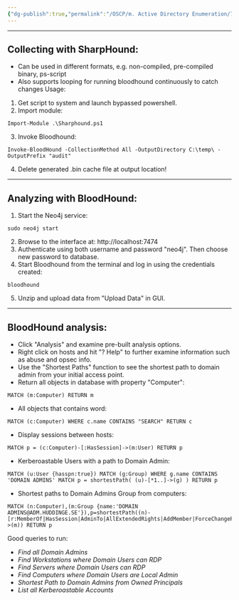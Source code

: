 ```yaml
---
{"dg-publish":true,"permalink":"/OSCP/m. Active Directory Enumeration/7. BloodHound/"}
---
```


-----------
## Collecting with SharpHound:
- Can be used in different formats, e.g. non-compiled, pre-compiled binary, ps-script
- Also supports looping for running bloodhound continuously to catch changes
Usage:
1. Get script to system and launch bypassed powershell.
2. Import module:
```
Import-Module .\Sharphound.ps1
```
3. Invoke Bloodhound:
```
Invoke-BloodHound -CollectionMethod All -OutputDirectory C:\temp\ -OutputPrefix "audit"
```
4. Delete generated .bin cache file at output location!

---------
## Analyzing with BloodHound:
1. Start the Neo4j service:
```
sudo neo4j start
```
2. Browse to the interface at: http://localhost:7474
3. Authenticate using both username and password "neo4j". Then choose new password to database.
4. Start Bloodhound from the terminal and log in using the credentials created:
```
bloodhound
```
5. Unzip and upload data from "Upload Data" in GUI.

-----------
## BloodHound analysis:
- Click "Analysis" and examine pre-built analysis options.
- Right click on hosts and hit "? Help" to further examine information such as abuse  and opsec info.
- Use the "Shortest Paths" function to see the shortest path to domain admin from your initial access point.
- Return all objects in database with property "Computer":
```
MATCH (m:Computer) RETURN m
```
- All objects that contains word:
```
MATCH (c:Computer) WHERE c.name CONTAINS "SEARCH" RETURN c
```
- Display sessions between hosts:
```
MATCH p = (c:Computer)-[:HasSession]->(m:User) RETURN p
```
- Kerberoastable Users with a path to Domain Admin:
```
MATCH (u:User {hasspn:true}) MATCH (g:Group) WHERE g.name CONTAINS 'DOMAIN ADMINS' MATCH p = shortestPath( (u)-[*1..]->(g) ) RETURN p
```
- Shortest paths to Domain Admins Group from computers:
```
MATCH (n:Computer),(m:Group {name:'DOMAIN ADMINS@ADM.HUDDINGE.SE'}),p=shortestPath((n)-[r:MemberOf|HasSession|AdminTo|AllExtendedRights|AddMember|ForceChangePassword|GenericAll|GenericWrite|Owns|WriteDacl|WriteOwner|CanRDP|ExecuteDCOM|AllowedToDelegate|ReadLAPSPassword|Contains|GpLink|AddAllowedToAct|AllowedToAct*1..]->(m)) RETURN p
```

Good queries to run:
- _Find all Domain Admins_
- _Find Workstations where Domain Users can RDP_
- _Find Servers where Domain Users can RDP_
- _Find Computers where Domain Users are Local Admin_
- _Shortest Path to Domain Admins from Owned Principals_
- _List all Kerberoastable Accounts_
